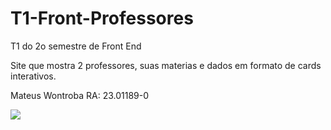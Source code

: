 # T1-Front-Professores
T1 do 2o semestre de Front End

Site que mostra 2 professores, suas materias e dados em formato de cards interativos.

Mateus Wontroba RA: 23.01189-0


![](https://github.com/Wontsz/T1-Front-Professores/assets/112833708/94bb369b-0d01-4896-9020-594a8f7c3b9c)
